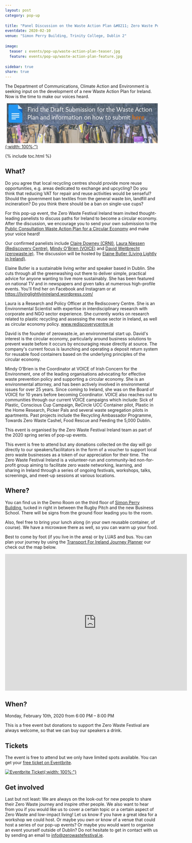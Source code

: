 ```yaml
---
layout: post
category: pop-up

title: "Panel Discussion on the Waste Action Plan &#8211; Zero Waste Pop-Up Event"
eventdate: 2020-02-10
venue: "Simon Perry Building, Trinity College, Dublin 2"

image:
  teaser : events/pop-up/waste-action-plan-teaser.jpg
  feature: events/pop-up/waste-action-plan-feature.jpg

sidebar: true
share: true
---
```


The Department of Communications, Climate Action and Environment is seeking input on the development of a new Waste Action Plan for Ireland. Now is the time to make our voices heard.

[![Download](/images/events/pop-up/waste-action-plan-link.jpg "Download"){:width: 100%;"}](/zero-waste/consultation-waste-action-plan/)


{% include toc.html %}

## What?

Do you agree that local recycling centres should provide more reuse opportunities, e.g. areas dedicated to exchange and upcycling? Do you think that reducing VAT for repair and reuse activities would be senseful? Should the government ban textiles from the general waste bin, landfill and incineration? Do you think there should be a ban on single-use cups?

For this pop-up event, the Zero Waste Festival Ireland team invited thought-leading panelists to discuss paths for Ireland to become a circular economy. After the discussion, we encourage you to send your own submission to the [Public Consultation Waste Action Plan for a Circular Economy](https://www.dccae.gov.ie/en-ie/environment/consultations/Pages/Public-Consultation-Waste-Action-Plan-for-a-Circular-Economy.aspx) and make your voice heard!

Our confirmed panelists include [Claire Downey (CRNI)](https://www.crni.ie/our-people/), [Laura Niessen (Rediscovery Centre)](http://www.rediscoverycentre.ie/about-us/our-team/), [Mindy O'Brien (VOICE)](https://voiceireland.org/) and [David Weitbrecht (zerowaste.ie)](https://www.zerowaste.ie/). The discussion will be hosted by [Elaine Butler (Living Lightly in Ireland)](https://livinglightlyinireland.wordpress.com/about/).

Elaine Butler is a sustainable living writer and speaker based in Dublin. She cuts through all the greenwashing out there to deliver simple, practical advice for anyone wanting to live more sustainably. She has been featured on national TV and in newspapers and given talks at numerous high-profile events. You'll find her on Facebook and Instagram or at https://livinglightlyinireland.wordpress.com/

Laura is a Research and Policy Officer at the Rediscovery Centre. She is an Environmental Scientist with expertise in interdisciplinary research with corporate and NGO sector experience. She currently works on research related to plastic recycling and assessing the reuse sector in Ireland, as well as circular economy policy. www.rediscoverycentre.ie

David is the founder of zerowaste.ie, an environmental start up. David's interest is the circular economy, particularly around business solutions to prevent waste before it occurs by encouraging reuse directly at source. The company's current focus is launching and operating a deposit return system for reusable food containers based on the underlying principles of the circular economy.

Mindy O’Brien is the Coordinator at VOICE of Irish Concern for the Environment, one of the leading organisations advocating for effective waste prevention policy and supporting a circular economy. She is an environmental attorney, and has been actively involved in environmental issues for over 25 years. Since coming to Ireland, she was on the Board of VOICE for 10 years before becoming Coordinator. VOICE also reaches out to communities through our current VOICE campaigns which include: Sick of Plastic, Conscious Cup Campaign, ReCircle UCC Container pilot, Plastic in the Home Research, Picker Pals and several waste segregation pilots in apartments. Past projects include the Recycling Ambassador Programme, Towards Zero Waste Cashel, Food Rescue and Feeding the 5,000 Dublin.

This event is organised by the Zero Waste Festival Ireland team as part of the 2020 spring series of pop-up events. 

This event is free to attend but any donations collected on the day will go directly to our speakers/facilitators in the form of a voucher to support local zero waste businesses as a token of our appreciation for their time. The Zero Waste Festival Ireland is a volunteer-run and community-led non-for-profit group aiming to facilitate zero waste networking, learning, and sharing in Ireland through a series of ongoing festivals, workshops, talks, screenings, and meet-up sessions at various locations.


## Where?

You can find us in the Demo Room on the third floor of [Simon Perry Building](https://goo.gl/maps/TcfDgzeqR2EmJN9P9), tucked in right in between the Rugby Pitch and the new Business School. There will be signs from the ground floor leading you to the room. 

Also, feel free to bring your lunch along (in your own reusable container, of course). We have a microwave there as well, so you can warm up your food. 

Best to come by foot (if you live in the area) or by LUAS and bus. You can plan your journey by using the [Transport For Ireland Journey Planner](https://journeyplanner.transportforireland.ie/nta/XSLT_TRIP_REQUEST2?language=en) our check out the map below.

<iframe src="https://www.google.com/maps/embed?pb=!1m18!1m12!1m3!1d2381.9439583166463!2d-6.254618684161647!3d53.344259379978645!2m3!1f0!2f0!3f0!3m2!1i1024!2i768!4f13.1!3m3!1m2!1s0x48670e906a304a93%3A0xf9222910b3885741!2sSimon%20Perry%20Building%2C%20Dublin!5e0!3m2!1sen!2sie!4v1579530806822!5m2!1sen!2sie" width="600" height="450" frameborder="0" style="border:0;" allowfullscreen=""></iframe>

## When?

Monday, February 10th, 2020 from 6:00 PM &#8211; 8:00 PM

This is a free event but donations to support the Zero Waste Festival are always welcome, so that we can buy our speakers a drink. 

## Tickets

The event is free to attend but we only have limited spots available. You can get your [free ticket on Eventbrite](https://www.eventbrite.ie/e/panel-discussion-waste-action-plan-zero-waste-pop-up-event-tickets-91926597929).

[![Eventbrite Ticket](/images/events/2020-01-science-gallery-festival/science-gallery-2020-eventbrite-link.jpg "Eventbrite Ticket"){:width: 100%;"}](https://www.eventbrite.ie/e/panel-discussion-waste-action-plan-zero-waste-pop-up-event-tickets-91926597929)

## Get involved

Last but not least: We are always on the look-out for new people to share their Zero Waste journey and inspire other people. We also want to hear from you if you would like us to cover a certain topic or a certain aspect of Zero Waste and low-impact living! Let us know if you have a great idea for a workshop we could host. Or maybe you own or know of a venue that could host a series of our pop-up events? Or maybe you would want to organise an event yourself outside of Dublin? Do not hesitate to get in contact with us by sending an email to [info@zerowastefestival.ie](mailto:info@zerowastefestival.ie).









